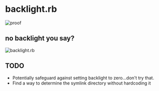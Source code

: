 # backlight.rb

![proof](http://alureon.net/img/xbacklight.png)

## no backlight you say?

![backlight.rb](http://alureon.net/img/backlight.rb.png)

## TODO
* Potentially safeguard against setting backlight to zero...don't try that.
* Find a way to determine the symlink directory without hardcoding it
